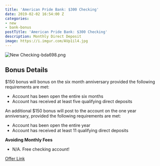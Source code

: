 ```yaml
---
title: 'American Pride Bank: $300 Checking'
date: 2019-02-02 16:54:00 Z
categories:
- new
- bank-bonus
postTitle: 'American Pride Bank: $300 Checking'
description: Monthly Direct Deposit
image: https://i.imgur.com/AVp1il4.jpg
---
```


![New Checking-bda698.png](/uploads/New%20Checking-bda698.png)

## **Bonus Details**
$150 bonus will bonus on the six month anniversary provided the following requirements are met:
* Account has been open the entire six months
* Account has received at least five qualifying direct deposits

An additional $150 bonus will post to the account on the one year anniversary, provided the following requirements are met:
* Account has been open the entire year
* Account has received at least 11 qualifying direct deposits


**Avoiding Monthly Fees**

* N/A. Free checking account!

[Offer Link](https://www.americanpridebank.com/personal-checking.htm)